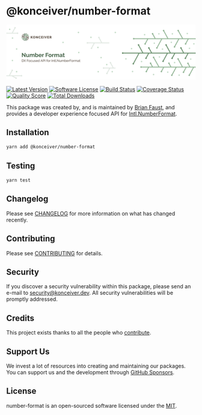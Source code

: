 # @konceiver/number-format

<p align="center"><img src="./banner.png" /></p>

[![Latest Version](https://badgen.net/npm/v/@konceiver/number-format)](https://npmjs.com/package/@konceiver/number-format)
[![Software License](https://badgen.net/npm/license/@konceiver/number-format)](https://npmjs.com/package/@konceiver/number-format)
[![Build Status](https://img.shields.io/github/workflow/status/konceiver/number-format/run-tests?label=tests)](https://github.com/konceiver/number-format/actions?query=workflow%3Arun-tests+branch%3Amaster)
[![Coverage Status](https://badgen.net/codeclimate/coverage/konceiver/number-format)](https://codeclimate.com/github/konceiver/number-format)
[![Quality Score](https://badgen.net/codeclimate/maintainability/konceiver/number-format)](https://codeclimate.com/github/konceiver/number-format)
[![Total Downloads](https://badgen.net/npm/dt/@konceiver/number-format)](https://npmjs.com/package/@konceiver/number-format)

This package was created by, and is maintained by [Brian Faust](https://github.com/faustbrian), and provides a developer experience focused API for [Intl.NumberFormat](https://developer.mozilla.org/en-US/docs/Web/JavaScript/Reference/Global_Objects/Intl/NumberFormat).

## Installation

```bash
yarn add @konceiver/number-format
```

## Testing

```bash
yarn test
```

## Changelog

Please see [CHANGELOG](CHANGELOG.md) for more information on what has changed recently.

## Contributing

Please see [CONTRIBUTING](CONTRIBUTING.md) for details.

## Security

If you discover a security vulnerability within this package, please send an e-mail to security@konceiver.dev. All security vulnerabilities will be promptly addressed.

## Credits

This project exists thanks to all the people who [contribute](../../contributors).

## Support Us

We invest a lot of resources into creating and maintaining our packages. You can support us and the development through [GitHub Sponsors](https://github.com/sponsors/faustbrian).

## License

number-format is an open-sourced software licensed under the [MIT](LICENSE.md).
